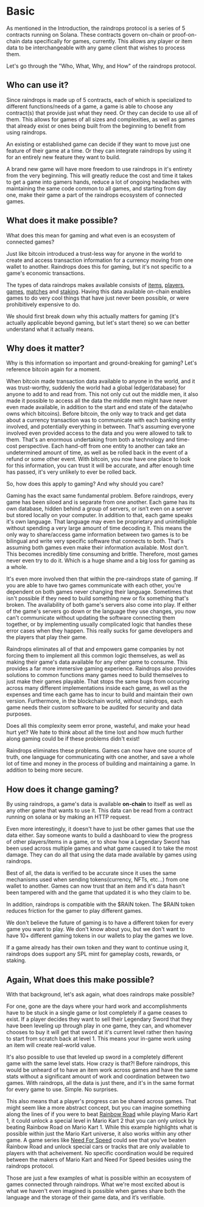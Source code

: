 # Basic

As mentioned in the Introduction, the raindrops protocol is a series of 5 contracts running on Solana. These contracts govern on-chain or proof-on-chain data specifically for games, currently. This allows any player or item data to be interchangeable with any game client that wishes to process them.

Let's go through the "Who, What, Why, and How" of the raindrops protocol.

## Who can use it?

Since raindrops is made up of 5 contracts, each of which is specialized to different functions/needs of a game, a game is able to choose any contract(s) that provide just what they need. Or they can decide to use all of them. This allows for games of all sizes and complexities, as well as games that already exist or ones being built from the beginning to benefit from using raindrops.

An existing or established game can decide if they want to move just one feature of their game at a time. Or they can integrate raindrops by using it for an entirely new feature they want to build.

A brand new game will have more freedom to use raindrops in it's entirety from the very beginning. This will greatly reduce the cost and time it takes to get a game into gamers hands, reduce a lot of ongoing headaches with maintaining the same code common to all games, and starting from day one, make their game a part of the raindrops ecosystem of connected games.

## What does it make possible?

What does this mean for gaming and what even is an ecosystem of connected games?

Just like bitcoin introduced a trust-less way for anyone in the world to create and access transaction information for a currency moving from one wallet to another. Raindrops does this for gaming, but it's not specific to a game's economic transactions.

The types of data raindrops makes available consists of [items](advanced/item.md), [players](advanced/player.md), [games](advanced/game.md), [matches](advanced/match.md) and [staking](advanced/staking.md). Having this data available on-chain enables games to do very cool things that have just never been possible, or were prohibitively expensive to do.

We should first break down why this actually matters for gaming (it's actually applicable beyond gaming, but let's start there) so we can better understand what it actually means.

## Why does it matter?

Why is this information so important and ground-breaking for gaming? Let's reference bitcoin again for a moment.

When bitcoin made transaction data available to anyone in the world, and it was trust-worthy, suddenly the world had a global ledger(database) for anyone to add to and read from. This not only cut out the middle men, it also made it possible to access all the data the middle men might have never even made available, in addition to the start and end state of the data(who owns which bitcoins). Before bitcoin, the only way to track and get data about a currency transaction was to communicate with each banking entity involved, and potentially everything in between. That's assuming everyone involved even provided access to the data and you were allowed to talk to them. That's an enormous undertaking from both a technology and time-cost perspective. Each hand-off from one entity to another can take an undetermined amount of time, as well as be rolled back in the event of a refund or some other event. With bitcoin, you now have one place to look for this information, you can trust it will be accurate, and after enough time has passed, it's very unlikely to ever be rolled back.

So, how does this apply to gaming? And why should you care?

Gaming has the exact same fundamental problem. Before raindrops, every game has been siloed and is separate from one another. Each game has its own database, hidden behind a group of servers, or isn’t even on a server but stored locally on your computer. In addition to that, each game speaks it's own language. That language may even be proprietary and unintelligible without spending a very large amount of time decoding it. This means the only way to share/access game information between two games is to be bilingual and write very specific software that connects to both. That's assuming both games even make their information available. Most don't. This becomes incredibly time consuming and brittle. Therefore, most games never even try to do it. Which is a huge shame and a big loss for gaming as a whole.

It's even more involved then that within the pre-raindrops state of gaming. If you are able to have two games communicate with each other, you're dependent on both games never changing their language. Sometimes that isn't possible if they need to build something new or fix something that's broken. The availability of both game's servers also come into play. If either of the game's servers go down or the language they use changes, you now can't communicate without updating the software connecting them together, or by implementing usually complicated logic that handles these error cases when they happen. This really sucks for game developers and the players that play their game.

Raindrops eliminates all of that and empowers game companies by not forcing them to implement all this common logic themselves, as well as making their game's data available for any other game to consume. This provides a far more immersive gaming experience. Raindrops also provides solutions to common functions many games need to build themselves to just make their games playable. That stops the same bugs from occuring across many different implementations inside each game, as well as the expenses and time each game has to incur to build and maintain their own version. Furthermore, in the blockchain world, without raindrops, each game needs their custom software to be audited for security and data purposes.

Does all this complexity seem error prone, wasteful, and make your head hurt yet? We hate to think about all the time lost and how much further along gaming could be if these problems didn't exist!

Raindrops eliminates these problems. Games can now have one source of truth, one language for communicating with one another, and save a whole lot of time and money in the process of building and maintaining a game. In addition to being more secure.

## How does it change gaming?

By using raindrops, a game's data is available **on-chain** to itself as well as any other game that wants to use it. This data can be read from a contract running on solana or by making an HTTP request.

Even more interestingly, it doesn't have to just be other games that use the data either. Say someone wants to build a dashboard to view the progress of other players/items in a game, or to show how a Legendary Sword has been used across multiple games and what game caused it to take the most damage. They can do all that using the data made available by games using raindrops.

Best of all, the data is verified to be accurate since it uses the same mechanisms used when sending tokens(currency, NFTs, etc...) from one wallet to another. Games can now trust that an item and it's data hasn't been tampered with and the game that updated it is who they claim to be.

In addition, raindrops is compatible with the $RAIN token. The $RAIN token reduces friction for the gamer to play different games.

We don't believe the future of gaming is to have a different token for every game you want to play. We don't know about you, but we don't want to have 10+ different gaming tokens in our wallets to play the games we love.

If a game already has their own token and they want to continue using it, raindrops does support any SPL mint for gameplay costs, rewards, or staking.

## Again, What does this make possible?

With that background, let's ask again, what does raindrops make possible?

For one, gone are the days where your hard work and accomplishments have to be stuck in a single game or lost completely if a game ceases to exist. If a player decides they want to sell their Legendary Sword that they have been leveling up through play in one game, they can, and whomever chooses to buy it will get that sword at it's current level rather then having to start from scratch back at level 1. This means your in-game work using an item will create real-world value.

It's also possible to use that leveled up sword in a completely different game with the same level stats. How crazy is that?! Before raindrops, this would be unheard of to have an item work across games and have the same stats without a significant amount of work and coordination between two games. With raindrops, all the data is just there, and it's in the same format for every game to use. Simple. No surprises.

This also means that a player's progress can be shared across games. That might seem like a more abstract concept, but you can imagine something along the lines of if you were to beat [Rainbow Road](https://www.mariowiki.com/Rainbow\_Road) while playing Mario Kart 1, it could unlock a special level in Mario Kart 2 that you can only unlock by beating Rainbow Road on Mario Kart 1. While this example highlights what is possible within just the Mario Kart universe, it also works within any other game. A game series like [Need For Speed](https://en.wikipedia.org/wiki/Need\_for\_Speed) could see that you've beaten Rainbow Road and unlock special cars or tracks that are only available to players with that acheivement. No specific coordination would be required between the makers of Mario Kart and Need For Speed besides using the raindrops protocol.

Those are just a few examples of what is possible within an ecosystem of games connected through raindrops. What we're most excited about is what we haven't even imagined is possible when games share both the language and the storage of their game data, and it’s verifiable.
